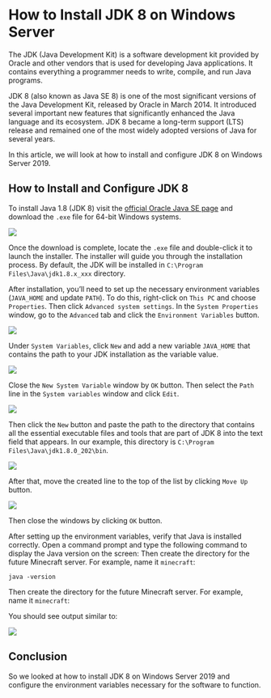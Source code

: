 # How to Install JDK 8 on Windows Server

The JDK (Java Development Kit) is a software development kit provided by Oracle and other vendors that is used for developing Java applications. It contains everything a programmer needs to write, compile, and run Java programs.

JDK 8 (also known as Java SE 8) is one of the most significant versions of the Java Development Kit, released by Oracle in March 2014. It introduced several important new features that significantly enhanced the Java language and its ecosystem. JDK 8 became a long-term support (LTS) release and remained one of the most widely adopted versions of Java for several years.

In this article, we will look at how to install and configure JDK 8 on Windows Server 2019.

## How to Install and Configure JDK 8

To install Java 1.8 (JDK 8) visit the [official Oracle Java SE page](https://www.oracle.com/java/technologies/javase/javase8-archive-downloads.html) and download the `.exe` file for 64-bit Windows systems.

![](images/download-page.png)

Once the download is complete, locate the `.exe` file and double-click it to launch the installer. The installer will guide you through the installation process. By default, the JDK will be installed in `C:\Program Files\Java\jdk1.8.x_xxx` directory.

After installation, you’ll need to set up the necessary environment variables (`JAVA_HOME` and update `PATH`). To do this, right-click on `This PC` and choose `Properties`. Then click `Advanced system settings`. In the `System Properties` window, go to the `Advanced` tab and click the `Environment Variables` button.

![](images/environment-variables.png)

Under `System Variables`, click `New` and add a new variable `JAVA_HOME` that contains the path to your JDK installation as the variable value.

![](images/JAVA_HOME.png)

Close the `New System Variable` window by `OK` button. Then select the `Path` line in the `System variables` window and click `Edit`.

![](images/path.png)

Then click the `New` button and paste the path to the directory that contains all the essential executable files and tools that are part of JDK 8 into the text field that appears. In our example, this directory is `C:\Program Files\Java\jdk1.8.0_202\bin`.

![](images/new.png)

After that, move the created line to the top of the list by clicking `Move Up` button.

![](images/move-up.png)

Then close the windows by clicking `OK` button.

After setting up the environment variables, verify that Java is installed correctly. Open a command prompt and type the following command to display the Java version on the screen:
Then create the directory for the future Minecraft server. For example, name it `minecraft`:
```
java -version
```
Then create the directory for the future Minecraft server. For example, name it `minecraft`:

You should see output similar to:

![](images/java-version.png)

## Conclusion

So we looked at how to install JDK 8 on Windows Server 2019 and configure the environment variables necessary for the software to function.


